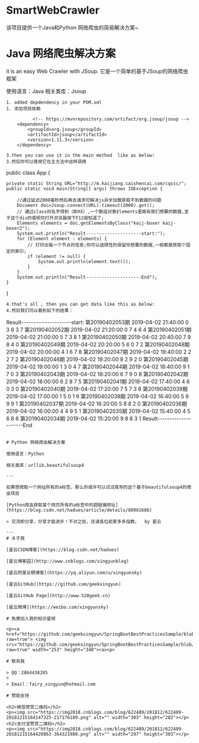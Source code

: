 # SmartWebCrawler

该项目提供一个Java和Python 网络爬虫的简易解决方案~

# Java 网络爬虫解决方案

it is an easy Web Crawler with JSoup.
它是一个简单的基于JSoup的网络爬虫框架

使用语言：Java
相关类库：Jsoup

```
1. added depdendency in your POM.xml 
1. 添加项目依赖

```
              <!-- https://mvnrepository.com/artifact/org.jsoup/jsoup -->   
		<dependency>   
			<groupId>org.jsoup</groupId>    
			<artifactId>jsoup</artifactId>   
			<version>1.11.3</version>   
		</dependency>  
```		
3.then you can use it in the main method  like as below:
3.然后你可以使用它在主方法中这样调用
```
public class App {
	
	private static String URL="http://m.kaijiang.caishencai.com/cqssc/";
	public static void main(String[] args) throws IOException {
		
		//通过延迟2000毫秒然后再去请求可解决js异步加载获取不到数据的问题
		Document doc=Jsoup.connect(URL).timeout(2000).get();
		// 通过class的名字得到（即XX）,一个数组对象Elements里面有我们想要的数据,至于这个div的值呢你打开浏览器按下F12就知道了;
		Elements elements = doc.getElementsByClass("kaij-boxer kaij-boxer2");
		System.out.println("Result---------------------start:");
		for (Element element : elements) {
			// 打印出每一个节点的信息;你可以选择性的保留你想要的数据,一般都是获取个固定的索引;
			if (element != null) {
				System.out.println(element.text());
			}
		}
		System.out.println("Result---------------------End");
	}
}
```
4.that's all , then you can get data like this as below:
4.然后我们可以看到如下的结果：
```
Result---------------------start:
第20190402053期 2019-04-02 21:40:00 0 3 8 3 7
第20190402052期 2019-04-02 21:20:00 0 7 4 6 4
第20190402051期 2019-04-02 21:00:00 5 7 3 8 1
第20190402050期 2019-04-02 20:40:00 7 9 8 4 0
第20190402049期 2019-04-02 20:20:00 5 6 0 7 2
第20190402048期 2019-04-02 20:00:00 4 1 6 7 8
第20190402047期 2019-04-02 19:40:00 2 2 2 7 2
第20190402046期 2019-04-02 19:20:00 8 2 9 2 0
第20190402045期 2019-04-02 19:00:00 1 3 0 4 7
第20190402044期 2019-04-02 18:40:00 9 1 7 0 3
第20190402043期 2019-04-02 18:20:00 6 7 9 0 8
第20190402042期 2019-04-02 18:00:00 6 2 8 7 5
第20190402041期 2019-04-02 17:40:00 4 6 0 3 0
第20190402040期 2019-04-02 17:20:00 7 5 7 3 8
第20190402039期 2019-04-02 17:00:00 1 5 0 1 9
第20190402038期 2019-04-02 16:40:00 5 9 9 9 1
第20190402037期 2019-04-02 16:20:00 5 8 8 2 0
第20190402036期 2019-04-02 16:00:00 4 4 9 5 1
第20190402035期 2019-04-02 15:40:00 4 5 6 8 6
第20190402034期 2019-04-02 15:20:00 9 8 8 3 1
Result---------------------End
```

# Python 网络爬虫解决方案

使用语言：Python

相关类库：urllib,beautifulsoup4

---

如果想爬取一个网址所有的a标签，那么你或许可以试试我写的这个基于beautifulsoup4的爬虫项目

[Python爬虫获取某个网页所有的a标签中的超链接网址](https://blog.csdn.net/hadues/article/details/88981686)

> 交流即分享，分享才能进步！不对之处，还请各位前辈多多指教。  by 星云

---
# 关于我

[星云CSDN博客](https://blog.csdn.net/hadues)

[星云博客园](http://www.cnblogs.com/xingyunblog)

[星云阿里云栖博客](https://yq.aliyun.com/u/xingyunsky)

[星云GitHub](https://github.com/geekxingyun)

[星云GitHub Page](http://www.520geek.cn)

[星云微博](https://weibo.com/xingyunsky)

# 免费加入我的知识星球

<p><a href="https://github.com/geekxingyun/SpringBootBestPracticesSample/blob/master/resources/images/my_world.png?raw=true"> <img src="https://github.com/geekxingyun/SpringBootBestPracticesSample/blob/master/resources/images/my_world.png?raw=true" width="253" height="340"><a><p>

# 联系我

> QQ：2864438285　
> 
> Email：fairy_xingyun@hotmail.com   

# 赞助支持

<h2>微信赞赏二维码</h2>
<p><img src="https://img2018.cnblogs.com/blog/622489/201812/622489-20181215164147325-217176189.png" alt="" width="303" height="282"></p>
<h2>支付宝赞赏二维码</h2>
<p><img src="https://img2018.cnblogs.com/blog/622489/201812/622489-20181215164420863-364321980.png" alt="" width="297" height="303"></p>

